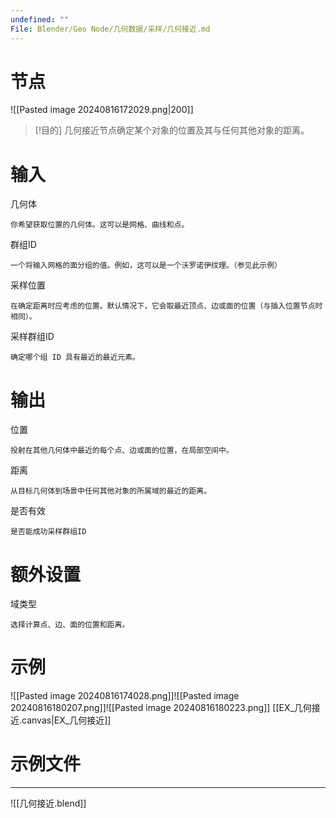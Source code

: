 ```yaml
---
undefined: ""
File: Blender/Geo Node/几何数据/采样/几何接近.md
---
```

# 节点
![[Pasted image 20240816172029.png|200]]

>[!目的]
>几何接近节点确定某个对象的位置及其与任何其他对象的距离。

# 输入
几何体

	你希望获取位置的几何体。这可以是网格、曲线和点。
群组ID

	一个将输入网格的面分组的值。例如，这可以是一个沃罗诺伊纹理。（参见此示例）
采样位置

	在确定距离时应考虑的位置。默认情况下，它会取最近顶点、边或面的位置（与插入位置节点时相同）。
采样群组ID

	确定哪个组 ID 具有最近的最近元素。

# 输出
位置

	投射在其他几何体中最近的每个点、边或面的位置，在局部空间中。
距离

	从目标几何体到场景中任何其他对象的所属域的最近的距离。
是否有效

	是否能成功采样群组ID

# 额外设置
域类型

	选择计算点、边、面的位置和距离。

# 示例
![[Pasted image 20240816174028.png]]![[Pasted image 20240816180207.png]]![[Pasted image 20240816180223.png]]
[[EX_几何接近.canvas|EX_几何接近]]

# 示例文件
---
![[几何接近.blend]]